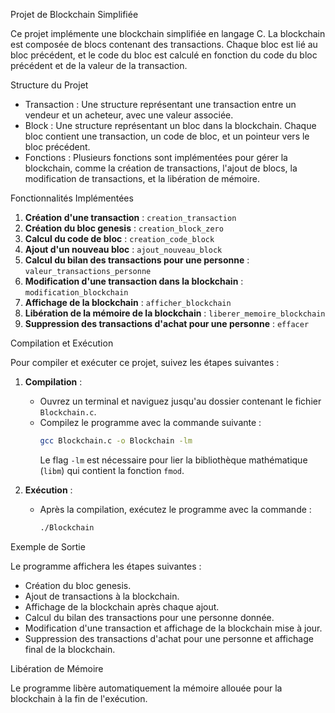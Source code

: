 Projet de Blockchain Simplifiée

Ce projet implémente une blockchain simplifiée en langage C. La blockchain est composée de blocs contenant des transactions. Chaque bloc est lié au bloc précédent, et le code du bloc est calculé en fonction du code du bloc précédent et de la valeur de la transaction.

Structure du Projet

- Transaction : Une structure représentant une transaction entre un vendeur et un acheteur, avec une valeur associée.
- Block : Une structure représentant un bloc dans la blockchain. Chaque bloc contient une transaction, un code de bloc, et un pointeur vers le bloc précédent.
- Fonctions : Plusieurs fonctions sont implémentées pour gérer la blockchain, comme la création de transactions, l'ajout de blocs, la modification de transactions, et la libération de mémoire.

Fonctionnalités Implémentées

1. **Création d'une transaction** : `creation_transaction`
2. **Création du bloc genesis** : `creation_block_zero`
3. **Calcul du code de bloc** : `creation_code_block`
4. **Ajout d'un nouveau bloc** : `ajout_nouveau_block`
5. **Calcul du bilan des transactions pour une personne** : `valeur_transactions_personne`
6. **Modification d'une transaction dans la blockchain** : `modification_blockchain`
7. **Affichage de la blockchain** : `afficher_blockchain`
8. **Libération de la mémoire de la blockchain** : `liberer_memoire_blockchain`
9. **Suppression des transactions d'achat pour une personne** : `effacer`

Compilation et Exécution

Pour compiler et exécuter ce projet, suivez les étapes suivantes :

1. **Compilation** :
   - Ouvrez un terminal et naviguez jusqu'au dossier contenant le fichier `Blockchain.c`.
   - Compilez le programme avec la commande suivante :
     ```bash
     gcc Blockchain.c -o Blockchain -lm
     ```
     Le flag `-lm` est nécessaire pour lier la bibliothèque mathématique (`libm`) qui contient la fonction `fmod`.

2. **Exécution** :
   - Après la compilation, exécutez le programme avec la commande :
     ```bash
     ./Blockchain
     ```

Exemple de Sortie

Le programme affichera les étapes suivantes :
- Création du bloc genesis.
- Ajout de transactions à la blockchain.
- Affichage de la blockchain après chaque ajout.
- Calcul du bilan des transactions pour une personne donnée.
- Modification d'une transaction et affichage de la blockchain mise à jour.
- Suppression des transactions d'achat pour une personne et affichage final de la blockchain.

Libération de Mémoire

Le programme libère automatiquement la mémoire allouée pour la blockchain à la fin de l'exécution.
